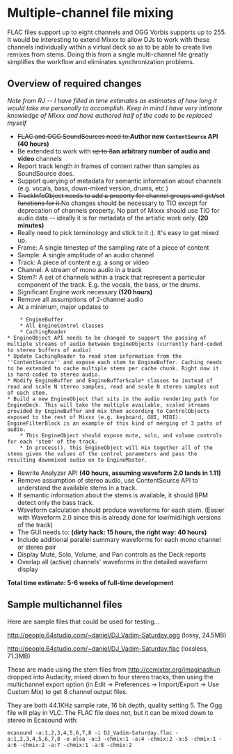 # Multiple-channel file mixing

FLAC files support up to eight channels and OGG Vorbis supports up to
255. It would be interesting to extend Mixxx to allow DJs to work with
these channels individually within a virtual deck so as to be able to
create live remixes from stems. Doing this from a single multi-channel
file greatly simplifies the workflow and eliminates synchronization
problems.

## Overview of required changes

*Note from RJ -- I have filled in time estimates as estimates of how
long it would take me personally to accomplish. Keep in mind I have very
intimate knowledge of Mixxx and have authored half of the code to be
replaced myself*

  - ~~FLAC and OGG SoundSources need to:~~**Author new `ContentSource`
    API** **(40 hours)**
  - Be extended to work with ~~up to 8~~**an arbitrary number of audio
    and video** channels
  - Report track length in frames of content rather than samples as
    SoundSource does.
  - Support querying of metadata for semantic information about channels
    (e.g. vocals, bass, down-mixed version, drums, etc.)
  - ~~TrackInfoObject needs to add a property for channel groups and
    get/set functions for it.~~No changes should be necessary to TIO
    except for deprecation of channels property. No part of Mixxx should
    use TIO for audio data -- ideally it is for metadata of the artistic
    work only. **(20 minutes)**
  - Really need to pick terminology and stick to it :). It's easy to get
    mixed up. 
  - Frame: A single timestep of the sampling rate of a piece of content
  - Sample: A single amplitude of an audio channel 
  - Track: A piece of content e.g. a song or video
  - Channel: A stream of mono audio in a track 
  - Stem?: A set of channels within a track that represent a particular
    component of the track. E.g. the vocals, the bass, or the drums.
  - Significant Engine work necessary **(120 hours)**
  - Remove all assumptions of 2-channel audio 
  - At a minimum, major updates to

<!-- end list -->

``` 
    * EngineBuffer
    * All EngineControl classes
    * CachingReader
* EngineObject API needs to be changed to support the passing of multiple streams of audio between EngineObjects (currently hard-coded to stereo buffers of audio) 
* Update CachingReader to read stem information from the ''ContentSource'' and expose each stem to EngineBuffer. Caching needs to be extended to cache multiple stems per cache chunk. Right now it is hard-coded to stereo audio. 
* Modify EngineBuffer and EngineBufferScale* classes to instead of read and scale N stereo samples, read and scale N stereo samples out of each stem.
* Build a new EngineObject that sits in the audio rendering path for EngineDeck. This will take the multiple available, scaled streams provided by EngineBuffer and mix them according to ControlObjects exposed to the rest of Mixxx (e.g. keyboard, GUI, MIDI). EngineFilterBlock is an example of this kind of merging of 3 paths of audio. 
    * This EngineObject should expose mute, solo, and volume controls for each 'stem' of the track.
    * In process(), this EngineObject will mix together all of the stems given the values of the control parameters and pass the resulting downmixed audio on to EngineMaster.
```

  - Rewrite Analyzer API **(40 hours, assuming waveform 2.0 lands in
    1.11)**
  - Remove assumption of stereo audio, use ContentSource API to
    understand the available stems in a track.
  - If semantic information about the stems is available, it should BPM
    detect only the bass track.
  - Waveform calculation should produce waveforms for each stem. (Easier
    with Waveform 2.0 since this is already done for low/mid/high
    versions of the track)
  - The GUI needs to: **(dirty hack: 15 hours, the right way: 40
    hours)**
  - Include additional parallel summary waveforms for each mono channel
    or stereo pair
  - Display Mute, Solo, Volume, and Pan controls as the Deck reports
  - Overlap all (active) channels' waveforms in the detailed waveform
    display

**Total time estimate: 5-6 weeks of full-time development**

## Sample multichannel files

Here are sample files that could be used for testing...

<http://people.64studio.com/~daniel/DJ_Vadim-Saturday.ogg> (lossy,
24.5MB)

<http://people.64studio.com/~daniel/DJ_Vadim-Saturday.flac> (lossless,
71.3MB)

These are made using the stem files from
<http://ccmixter.org/imaginashun> dropped into Audacity, mixed down to
four stereo tracks, then using the multichannel export option (in Edit
-\> Preferences -\> Import/Export -\> Use Custom Mix) to get 8 channel
output files.

They are both 44.1KHz sample rate, 16 bit depth, quality setting 5. The
Ogg file will play in VLC. The FLAC file does not, but it can be mixed
down to stereo in Ecasound with:

`ecasound -a:1,2,3,4,5,6,7,8 -i DJ_Vadim-Saturday.flac
-a:1,2,3,4,5,6,7,8 -o alsa -a:3 -chmix:1 -a:4 -chmix:2 -a:5 -chmix:1
-a:6 -chmix:2 -a:7 -chmix:1 -a:8 -chmix:2`
